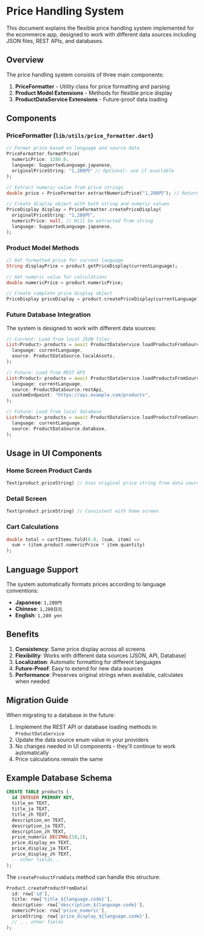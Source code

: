 # Price Handling System

This document explains the flexible price handling system implemented for the ecommerce app, designed to work with different data sources including JSON files, REST APIs, and databases.

## Overview

The price handling system consists of three main components:

1. **PriceFormatter** - Utility class for price formatting and parsing
2. **Product Model Extensions** - Methods for flexible price display
3. **ProductDataService Extensions** - Future-proof data loading

## Components

### PriceFormatter (`lib/utils/price_formatter.dart`)

```dart
// Format price based on language and source data
PriceFormatter.formatPrice(
  numericPrice: 1280.0,
  language: SupportedLanguage.japanese,
  originalPriceString: "1,280円" // Optional: use if available
);

// Extract numeric value from price strings
double price = PriceFormatter.extractNumericPrice("1,280円"); // Returns 1280.0

// Create display object with both string and numeric values
PriceDisplay display = PriceFormatter.createPriceDisplay(
  originalPriceString: "1,280円",
  numericPrice: null, // Will be extracted from string
  language: SupportedLanguage.japanese,
);
```

### Product Model Methods

```dart
// Get formatted price for current language
String displayPrice = product.getPriceDisplay(currentLanguage);

// Get numeric value for calculations
double numericPrice = product.numericPrice;

// Create complete price display object
PriceDisplay priceDisplay = product.createPriceDisplay(currentLanguage);
```

### Future Database Integration

The system is designed to work with different data sources:

```dart
// Current: Load from local JSON files
List<Product> products = await ProductDataService.loadProductsFromSource(
  language: currentLanguage,
  source: ProductDataSource.localAssets,
);

// Future: Load from REST API
List<Product> products = await ProductDataService.loadProductsFromSource(
  language: currentLanguage,
  source: ProductDataSource.restApi,
  customEndpoint: "https://api.example.com/products",
);

// Future: Load from local database
List<Product> products = await ProductDataService.loadProductsFromSource(
  language: currentLanguage,
  source: ProductDataSource.database,
);
```

## Usage in UI Components

### Home Screen Product Cards
```dart
Text(product.priceString) // Uses original price string from data source
```

### Detail Screen
```dart
Text(product.priceString) // Consistent with home screen
```

### Cart Calculations
```dart
double total = cartItems.fold(0.0, (sum, item) => 
  sum + (item.product.numericPrice * item.quantity)
);
```

## Language Support

The system automatically formats prices according to language conventions:

- **Japanese**: `1,280円`
- **Chinese**: `1,280日元`  
- **English**: `1,280 yen`

## Benefits

1. **Consistency**: Same price display across all screens
2. **Flexibility**: Works with different data sources (JSON, API, Database)
3. **Localization**: Automatic formatting for different languages
4. **Future-Proof**: Easy to extend for new data sources
5. **Performance**: Preserves original strings when available, calculates when needed

## Migration Guide

When migrating to a database in the future:

1. Implement the REST API or database loading methods in `ProductDataService`
2. Update the data source enum value in your providers
3. No changes needed in UI components - they'll continue to work automatically
4. Price calculations remain the same

## Example Database Schema

```sql
CREATE TABLE products (
  id INTEGER PRIMARY KEY,
  title_en TEXT,
  title_ja TEXT,
  title_zh TEXT,
  description_en TEXT,
  description_ja TEXT,
  description_zh TEXT,
  price_numeric DECIMAL(10,2),
  price_display_en TEXT,
  price_display_ja TEXT,
  price_display_zh TEXT,
  -- other fields...
);
```

The `createProductFromData` method can handle this structure:

```dart
Product.createProductFromData(
  id: row['id'],
  title: row['title_${language.code}'],
  description: row['description_${language.code}'],
  numericPrice: row['price_numeric'],
  priceString: row['price_display_${language.code}'],
  // ... other fields
);
```